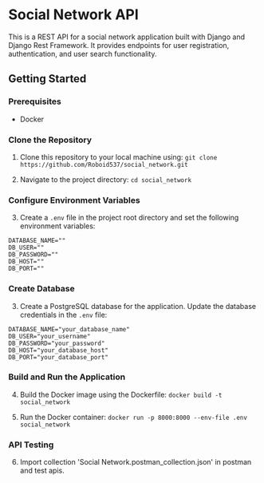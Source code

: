 # Social Network API

This is a REST API for a social network application built with Django and Django Rest Framework. It provides endpoints for user registration, authentication, and user search functionality.

## Getting Started

### Prerequisites

- Docker

### Clone the Repository

1. Clone this repository to your local machine using:
`git clone https://github.com/Roboid537/social_network.git`

2. Navigate to the project directory: `cd social_network`


### Configure Environment Variables

3. Create a `.env` file in the project root directory and set the following environment variables:
```
DATABASE_NAME=""
DB_USER=""
DB_PASSWORD=""
DB_HOST=""
DB_PORT=""
```


### Create Database

3. Create a PostgreSQL database for the application. Update the database credentials in the `.env` file:

```
DATABASE_NAME="your_database_name"
DB_USER="your_username"
DB_PASSWORD="your_password"
DB_HOST="your_database_host"
DB_PORT="your_database_port"
```

### Build and Run the Application

4. Build the Docker image using the Dockerfile:
`docker build -t social_network`


5. Run the Docker container: `docker run -p 8000:8000 --env-file .env social_network`


### API Testing
6. Import collection 'Social Network.postman_collection.json' in postman and test apis.